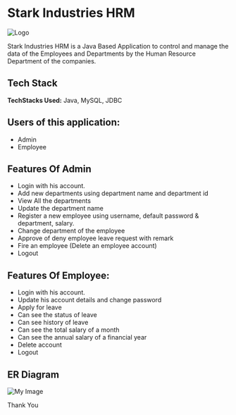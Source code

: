 
# Stark Industries HRM

![Logo](https://oyster.ignimgs.com/mediawiki/apis.ign.com/marvel-studios-cinematic-universe/c/c4/Stark_industries_1.jpg?width=640)



Stark Industries HRM is a Java Based Application to control and manage the data of the
Employees and Departments by the Human Resource Department of the companies.




## Tech Stack

**TechStacks Used:** Java, MySQL, JDBC


## Users of this application:

 - Admin
 - Employee
## Features Of Admin

- Login with his account.
- Add new departments using department name and department id
- View All the departments
- Update the department name
- Register a new employee using username, default password & department, salary.
- Change department of the employee
- Approve of deny employee leave request with remark
- Fire an employee (Delete an employee account)
- Logout



## Features Of Employee:

- Login with his account.
- Update his account details and change password
- Apply for leave
- Can see the status of leave
- Can see history of leave
- Can see the total salary of a month
- Can see the annual salary of a financial year
- Delete account
- Logout

## ER Diagram


![My Image](https://drive.google.com/uc?export=view&id=1iki4tFyz_iTDNnBk1HRLPXNzS7PHsckx)


Thank You
